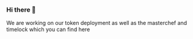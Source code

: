 ### Hi there 👋

We are working on our token deployment as well as the masterchef and timelock which you can find here 
